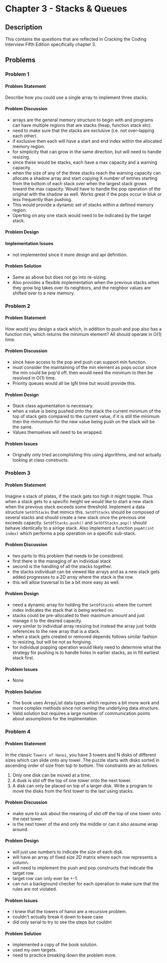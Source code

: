 # Chapter 3 - Stacks & Queues
## Description
This contains the questions that are reflected in Cracking the Coding Interview Fifth Edition specifically chapter 3.

## Problems
### Problem 1
#### Problem Statement
>
Describe how you could use a single array to implement three stacks.

#### Problem Discussion
- arrays are the general memory structure to begin with and programs can have multiple regions that are stacks (heap, function stack etc).
- need to make sure that the stacks are exclusive (i.e. not over-lapping each other).
- if exclusive then each will have a start and end index within the allocated memory region.
- for simplicity that can grow in the same direction, but will need to handle resizing.
- since these would be stacks, each have a max capacity and a warning capacity.
- when the size of any of the three stacks reach the warning capacity can allocate a shadow array and start copying X number of entries starting from the bottom of each stack over when the largest stack grows toward the max capacity.  Would have to handle the pop operation of the original with the shadow as well.  Works great if the pops occur in bluk or less frequently than pushing.
- This would provide a dynamic set of stacks within a defined memory region.
- Operting on any one stack would need to be indicated by the target stack.

#### Problem Design

#### Implementation Issues
- not implemented since it more design and api definition.

#### Problem Solution
- Same as above but does not go into re-sizing.
- Also provides a flexible implementation when the previous stacks when they grow big takes over its neighbors, and the neighbor values are shifted over to a new memory.

### Problem 2
#### Problem Statement
>
How would you design a stack which, in addition to push and pop also has a function min, which returns the minimum element?  All should operate in O(1) time.

#### Problem Discussion
- since have access to the pop and push can support min function.
- must consider the maintaining of the min element as pops occur since the min could be pop'd off, then would need the minimum to then be resolved in O(1) time.
- Priority queues would all be lgN time but would provide this.

#### Problem Design
- Stack class agumentation is necessary.
- when a value is being pushed onto the stack the current minimum of the top of stack gets compared to the current value, if it is still the minimum then the mimumium for the new value being push on the stack will be the same.
- Values themselves will need to be wrapped.

#### Problem Issues
- Orignally only tried accomplishing this using algorithms, and not actually looking at class constructs.

### Problem 3
#### Problem Statement
>
Imagine s stack of plates, if the stack gets too high it might topple.  Thus when a stack gets to a specific height we would like to start a new stack when the previous stack exceeds some threshold.  Implement a data structure `SetOfStacks` that mimics this.  `SetOfStacks` should be composed of several stacks and should create a new stack once the previous one exceeds capacity.  `SetOfStacks.push()` and `SetOfStacks.pop()` should behave identically to a sinlge stack.  Also implement a function `popAt(int index)` which performs a pop operation on a specific sub-stack.

#### Problem Discussion
- two parts to this problem that needs to be considered.
- first there is the managing of an individual stack
- second is the handling of all the stacks together.
- the stacks individuall can be viewed like arrays and as a new stack gets added progresses to a 2D array where the stack is the row.
- this will allow traversal to be a bit more easy as well.

#### Problem Design
- need a dynamic array for holding the `SetOfStacks` where the current index indicates the stack that is being worked on.
- stacks could be pre-allocated to their maximum amount and just manage it to the desired capacity.
- very similar to individual array resizing but instead the array just holds references to the new array that is a stack.
- when a stack gets created or removed depends follows similar fashion to resizing, but will be not as forgiving.
- for individual popping operation would likely need to determine what the strategy for pushing is to handle holes in earlier stacks, as in fill earliest stack first.

#### Problem Issues
- None

#### Problem Solution
- The book uses ArrayList data types which requires a bit more work and more complex methods since not owning the underlying data structure.
- Valid solution but requires a large number of communication points about assumptions for the implmentation.

### Problem 4
#### Problem Statement
>
In the classic `Towers of Hanoi`, you have 3 towers and N disks of different sizes which can slide onto any tower.  The puzzle starts with disks sorted in ascending order of size from top to bottom.  The constraints are as follows.
1. Only one disk can be moved at a time.
2. A dusk is slid off the top of one tower onto the next tower.
3. A disk can only be placed on top of a larger disk.
Write a program to move the disks from the first tower to the last using stacks.

#### Problem Discussion
- make sure to ask about the meaning of slid off the top of one tower onto the next tower.
- is the next tower of the end only the middle or can it also assume wrap around.

#### Problem Design
- will just use numbers to indicate the size of each disk.
- will have an array of fixed size 2D matrix where each row represents a column.
- will need to implement the push and pop constructs that indicate the target row.
- target row can only ever be +-1.
- can run a background checker for each operation to make sure that the rules are not violated.

#### Problem Issues
- I knew that the towers of hanoi are a recursive problem. 
- couldn't actually break it down to base case
- did only serial to try to see the steps but couldnt

#### Problem Solution
- implemented a copy of the book solution.
- used my own targets.
- need to practice breaking down the problem more.